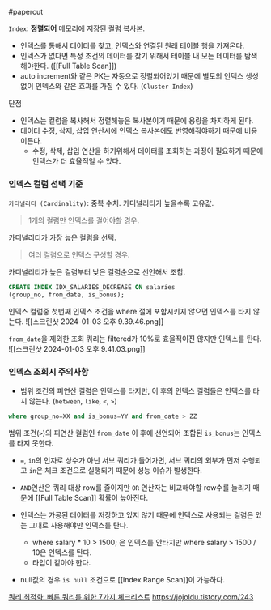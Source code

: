 #papercut 

`Index`: **정렬되어** 메모리에 저장된 컬럼 복사본.

- 인덱스를 통해서 데이터를 찾고, 인덱스와 연결된 원래 테이블 행을 가져온다.
- 인덱스가 없다면 특정 조건의 데이터를 찾기 위해서 테이블 내 모든 데이터를 탐색해야한다. ([[Full Table Scan]])
- auto increment와 같은 PK는 자동으로 정렬되어있기 때문에 별도의 인덱스 생성없이 인덱스와 같은 효과를 가질 수 있다. (`Cluster Index`)

단점
- 인덱스는 컬럼을 복사해서 정렬해놓은 복사본이기 때문에 용량을 차지하게 된다.
- 데이터 수정, 삭제, 삽입 연산시에 인덱스 복사본에도 반영해줘야하기 때문에 비용이든다.
	- 수정, 삭제, 삽입 연산을 하기위해서 데이터를 조회하는 과정이 필요하기 때문에 인덱스가 더 효율적일 수 있다.
### 인덱스 컬럼 선택 기준

`카디널리티 (Cardinality)`: 중복 수치. 카디널리티가 높을수록 고유값.

> 1개의 컬럼만 인덱스를 걸어야할 경우.

카디널리티가 가장 높은 컬럼을 선택.

> 여러 컬럼으로 인덱스 구성할 경우.

카디널리티가 높은 컬럼부터 낮은 컬럼순으로 선언해서 조합.

```sql
CREATE INDEX IDX_SALARIES_DECREASE ON salaries 
(group_no, from_date, is_bonus);
```

인덱스 컬럼중 첫번째 인덱스 조건을 where 절에 포함시키지 않으면 인덱스를 타지 않는다.
![[스크린샷 2024-01-03 오후 9.39.46.png]]

`from_date`을 제외한 조회 쿼리는 filtered가 10%로 효율적이진 않지만 인덱스를 탄다.
![[스크린샷 2024-01-03 오후 9.41.03.png]]
### 인덱스 조회시 주의사항

- 범위 조건의 피연산 컬럼은 인덱스를 타지만, 이 후의 인덱스 컬럼들은 인덱스를 타지 않는다. (`between`, `like`, `<`, `>`)
```sql
where group_no=XX and is_bonus=YY and from_date > ZZ 
```

범위 조건(`>`)의 피연산 컬럼인 `from_date` 이 후에 선언되어 조합된 `is_bonus`는 인덱스를 타지 못한다.

- `=`, `in`의 인자로 상수가 아닌 서브 쿼리가 들어가면, 서브 쿼리의 외부가 먼저 수행되고 `in`은 체크 조건으로 실행되기 때문에 성능 이슈가 발생한다.

- `AND`연산은 쿼리 대상 row를 줄이지만 `OR` 연산자는 비교해야할 row수를 늘리기 때문에 [[Full Table Scan]] 확률이 높아진다.

- 인덱스는 가공된 데이터를 저장하고 있지 않기 때문에 인덱스로 사용되는 컬럼은 있는 그대로 사용해야만 인덱스를 탄다.
	- where salary * 10 > 1500; 은 인덱스를 안타지만 
		where salary > 1500 / 10은 인덱스를 탄다.
	- 타입이 같아야 한다.

- null값의 경우 `is null` 조건으로 [[Index Range Scan]]이 가능하다.



[쿼리 최적화: 빠른 쿼리를 위한 7가지 체크리스트](https://medium.com/watcha/%EC%BF%BC%EB%A6%AC-%EC%B5%9C%EC%A0%81%ED%99%94-%EC%B2%AB%EA%B1%B8%EC%9D%8C-%EB%B3%B4%EB%8B%A4-%EB%B9%A0%EB%A5%B8-%EC%BF%BC%EB%A6%AC%EB%A5%BC-%EC%9C%84%ED%95%9C-7%EA%B0%80%EC%A7%80-%EC%B2%B4%ED%81%AC-%EB%A6%AC%EC%8A%A4%ED%8A%B8-bafec9d2c073)
https://jojoldu.tistory.com/243